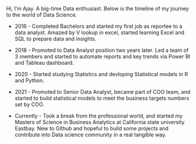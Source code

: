 Hi, I’m Ajay. A big-time Data enthusiast. Below is the timeline of my journey to the world of Data Science.

- 2016 - Completed Bachelors and started my first job as reportee to a data analyst. Amazed by V lookup in excel, started learning Excel and SQL to prepare data and insights.
- 2018 - Promoted to Data Analyst position two years later. Led a team of 3 members and started to automate reports and key trends via Power BI and Tableau dashboard.
- 2020 - Started studying Statistics and devloping Statistical models in R and Python.
- 2021 - Promoted to Senior Data Analyst, became part of COO team, and started to build statistical models to meet the business targets numbers set by COO.

- Currently - Took a break from the professional world, and started my Masters of Science in Business Analytics at California state university Eastbay. New to Github and hopeful to build some projects and contribute into Data science community in a real tangible way.
